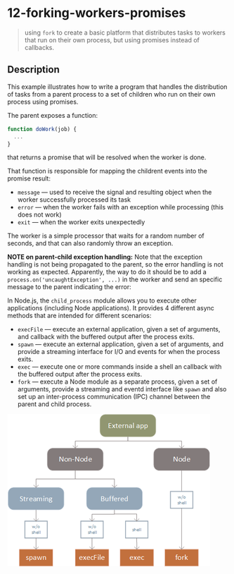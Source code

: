 # 12-forking-workers-promises

> using `fork` to create a basic platform that distributes tasks to workers that run on their own process, but using promises instead of callbacks.

## Description

This example illustrates how to write a program that handles the distribution of tasks from a parent process to a set of children who run on their own process using promises.

The parent exposes a function:
```javascript
function doWork(job) {
  ...
}
```

that returns a promise that will be resolved when the worker is done.

That function is responsible for mapping the childrent events into the promise result:
+ `message` &mdash; used to receive the signal and resulting object when the worker successfully processed its task
+ `error` &mdash; when the worker fails with an exception while processing (this does not work)
+ `exit` &mdash; when the worker exits unexpectedly

The worker is a simple processor that waits for a random number of seconds, and that can also randomly throw an exception.

**NOTE on parent-child exception handling:**
Note that the exception handling is not being propagated to the parent, so the error handling is not working as expected. Apparently, the way to do it should be to add a `process.on('uncaughtException', ...)` in the worker and send an specific message to the parent indicating the error:


In Node.js, the `child_process` module allows you to execute other applications (including Node applications).
It provides 4 different async methods that are intended for different scenarios:
+ `execFile` &mdash; execute an external application, given a set of arguments, and callback with the buffered output after the process exits.
+ `spawn` &mdash; execute an external application, given a set of arguments, and provide a streaming interface for I/O and events for when the process exits.
+ `exec` &mdash; execute one or more commands inside a shell an callback with the buffered output after the process exits.
+ `fork` &mdash; execute a Node module as a separate process, given a set of arguments, provide a streaming and eventd interface like `spawn` and also set up an inter-process communication (IPC) channel between the parent and child process.

![child_process methods diagram](./child_process.png)